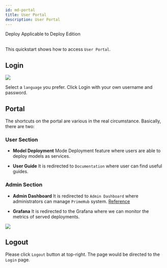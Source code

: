 ```yaml
---
id: md-portal
title: User Portal
description: User Portal
---
```

<div class="label-sect">
  <div class="deploy-only tooltip">Deploy
    <span class="tooltiptext">Applicable to Deploy Edition</span>
  </div>
</div>
<br>

This quickstart shows how to access `User Portal`.

## Login

![](assets/login_1.png)

Select a `language` you prefer. Click Login with your own username and password.

## Portal
The shortcuts on the portal are various in the real circumstance. Basically, there are two:

### User Section

+ **Model Deployment**
Mode Deployment feature where users are able to deploy models as services.

+ **User Guide**
It is redirected to `Documentation` where user can find useful guides.

### Admin Section

+ **Admin Dashboard**
It is redirected to `Admin Dashboard` where administrators can manage `PrimeHub` system.
[Reference](admin-dashboard.md)

+ **Grafana**
It is redirected to the Grafana where we can monitor the metrics of served deployments.

![](assets/md_portal.png)

## Logout
Please click `Logout` button at top-right. The page would be directed to the `Login` page.

